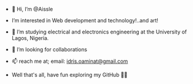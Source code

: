 - 👋 Hi, I’m @Aissle
-  I’m interested in Web development and technology!..and art!
- 🌱 I’m studying electrical and electronics engineering at the University of Lagos, Nigeria.
- 💞️ I’m looking for collaborations
- 📫 reach me at; email: idris.oaminat@gmail.com


- Well that's all, have fun exploring my GitHub 👋🏾

<!---
Aissle/Aissle is a ✨ special ✨ repository because its `README.md` (this file) appears on your GitHub profile.
--->
